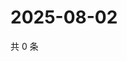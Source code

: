 # 2025-08-02

共 0 条

<!-- BEGIN ZHIHUQUESTIONS -->
<!-- 最后更新时间 Sat Aug 02 2025 16:15:08 GMT+0800 (China Standard Time) -->

<!-- END ZHIHUQUESTIONS -->
